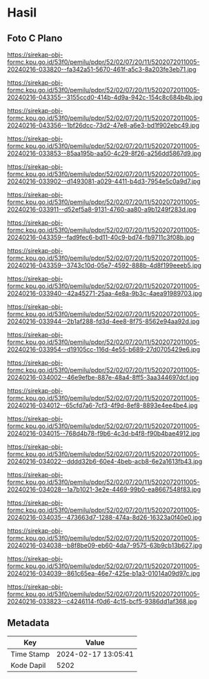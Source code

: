 # Hasil

## Foto C Plano

https://sirekap-obj-formc.kpu.go.id/53f0/pemilu/pdpr/52/02/07/20/11/5202072011005-20240216-033820--fa342a51-5670-461f-a5c3-8a203fe3eb71.jpg

https://sirekap-obj-formc.kpu.go.id/53f0/pemilu/pdpr/52/02/07/20/11/5202072011005-20240216-043355--3155ccd0-414b-4d9a-942c-154c8c684b4b.jpg

https://sirekap-obj-formc.kpu.go.id/53f0/pemilu/pdpr/52/02/07/20/11/5202072011005-20240216-043356--1bf26dcc-73d2-47e8-a6e3-bd1f902ebc49.jpg

https://sirekap-obj-formc.kpu.go.id/53f0/pemilu/pdpr/52/02/07/20/11/5202072011005-20240216-033853--85aa195b-aa50-4c29-8f26-a256dd5867d9.jpg

https://sirekap-obj-formc.kpu.go.id/53f0/pemilu/pdpr/52/02/07/20/11/5202072011005-20240216-033902--d1493081-a029-4411-b4d3-7954e5c0a9d7.jpg

https://sirekap-obj-formc.kpu.go.id/53f0/pemilu/pdpr/52/02/07/20/11/5202072011005-20240216-033911--d52ef5a8-9131-4760-aa80-a9b1249f283d.jpg

https://sirekap-obj-formc.kpu.go.id/53f0/pemilu/pdpr/52/02/07/20/11/5202072011005-20240216-043359--fad9fec6-bd11-40c9-bd74-fb9711c3f08b.jpg

https://sirekap-obj-formc.kpu.go.id/53f0/pemilu/pdpr/52/02/07/20/11/5202072011005-20240216-043359--3743c10d-05e7-4592-888b-4d8f199eeeb5.jpg

https://sirekap-obj-formc.kpu.go.id/53f0/pemilu/pdpr/52/02/07/20/11/5202072011005-20240216-033940--42a45271-25aa-4e8a-9b3c-4aea91989703.jpg

https://sirekap-obj-formc.kpu.go.id/53f0/pemilu/pdpr/52/02/07/20/11/5202072011005-20240216-033944--2b1af288-fd3d-4ee8-8f75-8562e94aa92d.jpg

https://sirekap-obj-formc.kpu.go.id/53f0/pemilu/pdpr/52/02/07/20/11/5202072011005-20240216-033954--d19105cc-116d-4e55-b689-27d0705429e6.jpg

https://sirekap-obj-formc.kpu.go.id/53f0/pemilu/pdpr/52/02/07/20/11/5202072011005-20240216-034002--46e9efbe-887e-48a4-8ff5-3aa344697dcf.jpg

https://sirekap-obj-formc.kpu.go.id/53f0/pemilu/pdpr/52/02/07/20/11/5202072011005-20240216-034012--65cfd7a6-7cf3-4f9d-8ef8-8893e4ee4be4.jpg

https://sirekap-obj-formc.kpu.go.id/53f0/pemilu/pdpr/52/02/07/20/11/5202072011005-20240216-034015--768d4b78-f9b6-4c3d-b4f8-f90b4bae4912.jpg

https://sirekap-obj-formc.kpu.go.id/53f0/pemilu/pdpr/52/02/07/20/11/5202072011005-20240216-034022--dddd32b6-60e4-4beb-acb8-6e2a1613fb43.jpg

https://sirekap-obj-formc.kpu.go.id/53f0/pemilu/pdpr/52/02/07/20/11/5202072011005-20240216-034028--1a7b1021-3e2e-4469-99b0-ea8667548f83.jpg

https://sirekap-obj-formc.kpu.go.id/53f0/pemilu/pdpr/52/02/07/20/11/5202072011005-20240216-034035--473663d7-1288-474a-8d26-16323a0f40e0.jpg

https://sirekap-obj-formc.kpu.go.id/53f0/pemilu/pdpr/52/02/07/20/11/5202072011005-20240216-034038--b8f8be09-eb60-4da7-9575-63b9cb13b627.jpg

https://sirekap-obj-formc.kpu.go.id/53f0/pemilu/pdpr/52/02/07/20/11/5202072011005-20240216-034039--861c65ea-46e7-425e-b1a3-01014a09d97c.jpg

https://sirekap-obj-formc.kpu.go.id/53f0/pemilu/pdpr/52/02/07/20/11/5202072011005-20240216-033823--c4246114-f0d6-4c15-bcf5-9386dd1af368.jpg


## Metadata

| Key        | Value               |
| ---------- | ------------------- |
| Time Stamp | 2024-02-17 13:05:41 |
| Kode Dapil | 5202                |



